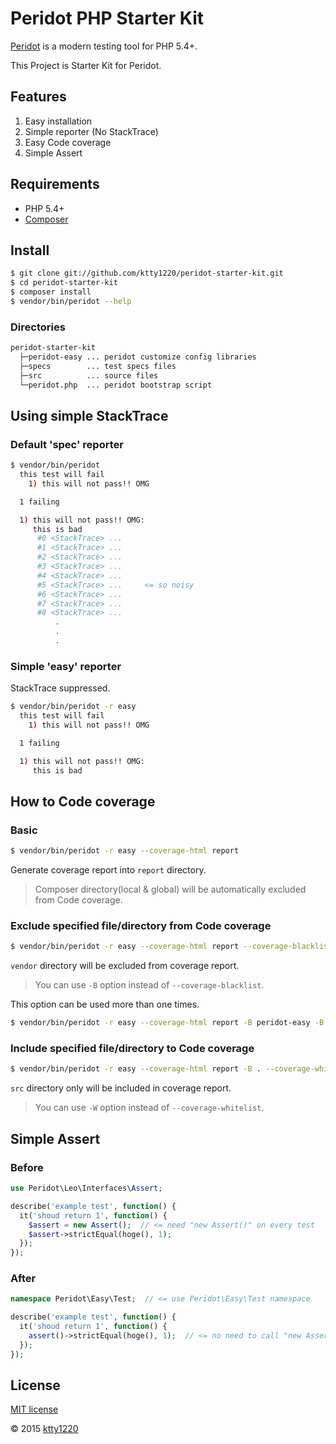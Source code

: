 # Peridot PHP Starter Kit

[Peridot](http://peridot-php.github.io/) is a modern testing tool for PHP 5.4+. 

This Project is Starter Kit for Peridot.

## Features

1. Easy installation
2. Simple reporter (No StackTrace)
3. Easy Code coverage
4. Simple Assert

## Requirements

* PHP 5.4+
* [Composer](https://getcomposer.org/)

## Install

```sh
$ git clone git://github.com/ktty1220/peridot-starter-kit.git
$ cd peridot-starter-kit
$ composer install
$ vendor/bin/peridot --help
```

### Directories

```sh
peridot-starter-kit
  ├─peridot-easy ... peridot customize config libraries
  ├─specs        ... test specs files
  ├─src          ... source files
  └─peridot.php  ... peridot bootstrap script
```

## Using simple StackTrace

### Default 'spec' reporter

```sh
$ vendor/bin/peridot
  this test will fail
    1) this will not pass!! OMG

  1 failing

  1) this will not pass!! OMG:
     this is bad
      #0 <StackTrace> ...
      #1 <StackTrace> ...
      #2 <StackTrace> ...
      #3 <StackTrace> ...
      #4 <StackTrace> ...
      #5 <StackTrace> ...     <= so noisy
      #6 <StackTrace> ...
      #7 <StackTrace> ...
      #8 <StackTrace> ...
          .
          .
          .
```

### Simple 'easy' reporter

StackTrace suppressed.

```sh
$ vendor/bin/peridot -r easy
  this test will fail
    1) this will not pass!! OMG

  1 failing

  1) this will not pass!! OMG:
     this is bad
```

## How to Code coverage

### Basic

```sh
$ vendor/bin/peridot -r easy --coverage-html report
```

Generate coverage report into `report` directory.

> Composer directory(local & global) will be automatically excluded from Code coverage.

### Exclude specified file/directory from Code coverage

```sh
$ vendor/bin/peridot -r easy --coverage-html report --coverage-blacklist peridot-easy
```

`vendor` directory will be excluded from coverage report.

> You can use `-B` option instead of `--coverage-blacklist`.

This option can be used more than one times.

```sh
$ vendor/bin/peridot -r easy --coverage-html report -B peridot-easy -B peridot.php -B foo -B bar.php
```

### Include specified file/directory to Code coverage

```sh
$ vendor/bin/peridot -r easy --coverage-html report -B . --coverage-whitelist src
```

`src` directory only will be included in coverage report.

> You can use `-W` option instead of `--coverage-whitelist`.

## Simple Assert

### Before

```php
use Peridot\Leo\Interfaces\Assert;

describe('example test', function() {
  it('shoud return 1', function() {
    $assert = new Assert();  // <= need "new Assert()" on every test
    $assert->strictEqual(hoge(), 1);
  });
});
```

### After

```php
namespace Peridot\Easy\Test;  // <= use Peridot\Easy\Test namespace

describe('example test', function() {
  it('shoud return 1', function() {
    assert()->strictEqual(hoge(), 1);  // <= no need to call "new Assert()"
  });
});
```

## License

[MIT license](http://www.opensource.org/licenses/mit-license)

&copy; 2015 [ktty1220](mailto:ktty1220@gmail.com)
